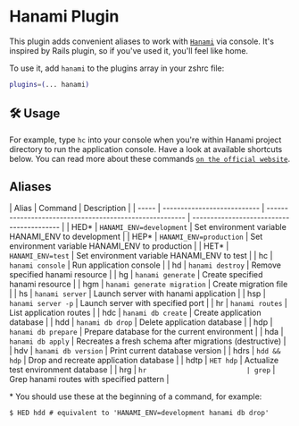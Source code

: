 # Hanami Plugin

This plugin adds convenient aliases to work with [`Hanami`](https://hanamirb.org/)
via console. It's inspired by Rails plugin, so if you've used it, you'll feel
like home.

To use it, add `hanami` to the plugins array in your zshrc file:

```zsh
plugins=(... hanami)
```

## 🛠️ Usage

For example, type `hc` into your console when you're within Hanami project
directory to run the application console. Have a look at available shortcuts
below. You can read more about these commands
[`on the official website`](https://hanamirb.org/guides/command-line/applications/).

## Aliases

| Alias | Command                     | Description                                             |
| ----- | --------------------------- | ------------------------------------------------------- | ----------------------------------------- |
| HED\* | `HANAMI_ENV=development`    | Set environment variable HANAMI_ENV to development      |
| HEP\* | `HANAMI_ENV=production`     | Set environment variable HANAMI_ENV to production       |
| HET\* | `HANAMI_ENV=test`           | Set environment variable HANAMI_ENV to test             |
| hc    | `hanami console`            | Run application console                                 |
| hd    | `hanami destroy`            | Remove specified hanami resource                        |
| hg    | `hanami generate`           | Create specified hanami resource                        |
| hgm   | `hanami generate migration` | Create migration file                                   |
| hs    | `hanami server`             | Launch server with hanami application                   |
| hsp   | `hanami server -p`          | Launch server with specified port                       |
| hr    | `hanami routes`             | List application routes                                 |
| hdc   | `hanami db create`          | Create application database                             |
| hdd   | `hanami db drop`            | Delete application database                             |
| hdp   | `hanami db prepare`         | Prepare database for the current environment            |
| hda   | `hanami db apply`           | Recreates a fresh schema after migrations (destructive) |
| hdv   | `hanami db version`         | Print current database version                          |
| hdrs  | `hdd && hdp`                | Drop and recreate application database                  |
| hdtp  | `HET hdp`                   | Actualize test environment database                     |
| hrg   | `hr                         | grep`                                                   | Grep hanami routes with specified pattern |

\* You should use these at the beginning of a command, for example:

```console
$ HED hdd # equivalent to 'HANAMI_ENV=development hanami db drop'
```
